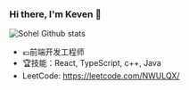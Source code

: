 ### Hi there, I'm Keven 👋

![Sohel Github stats](https://github-readme-stats.vercel.app/api?username=War3cdota)

- 💶前端开发工程师
- 🏆技能：React, TypeScript, c++, Java
- LeetCode: https://leetcode.com/NWULQX/
<!--
**War3cdota/War3cdota** is a ✨ _special_ ✨ repository because its `README.md` (this file) appears on your GitHub profile.

Here are some ideas to get you started:

- 🔭 I’m currently working on ...
- 🌱 I’m currently learning ...
- 👯 I’m looking to collaborate on ...
- 🤔 I’m looking for help with ...
- 💬 Ask me about ...
- 📫 How to reach me: ...
- 😄 Pronouns: ...
- ⚡ Fun fact: ...
-->
